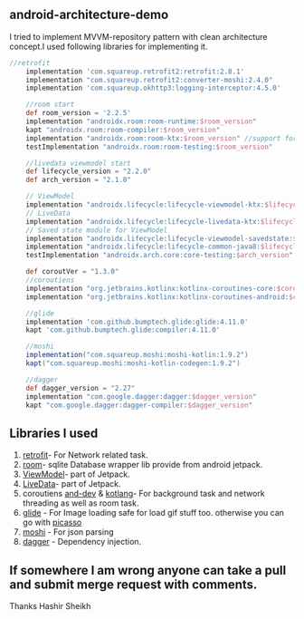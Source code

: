 ## android-architecture-demo

I tried to implement MVVM-repository pattern with clean architecture concept.I used following libraries for implementing it.

```gradle
//retrofit
    implementation 'com.squareup.retrofit2:retrofit:2.8.1'
    implementation "com.squareup.retrofit2:converter-moshi:2.4.0"
    implementation 'com.squareup.okhttp3:logging-interceptor:4.5.0'

    //room start
    def room_version = '2.2.5'
    implementation "androidx.room:room-runtime:$room_version"
    kapt "androidx.room:room-compiler:$room_version"
    implementation "androidx.room:room-ktx:$room_version" //support for kotlin coroutines
    testImplementation "androidx.room:room-testing:$room_version"

    //livedata viewmodel start
    def lifecycle_version = "2.2.0"
    def arch_version = "2.1.0"

    // ViewModel
    implementation "androidx.lifecycle:lifecycle-viewmodel-ktx:$lifecycle_version"
    // LiveData
    implementation "androidx.lifecycle:lifecycle-livedata-ktx:$lifecycle_version"
    // Saved state module for ViewModel
    implementation "androidx.lifecycle:lifecycle-viewmodel-savedstate:$lifecycle_version"
    implementation "androidx.lifecycle:lifecycle-common-java8:$lifecycle_version"
    testImplementation "androidx.arch.core:core-testing:$arch_version"

    def coroutVer = "1.3.0"
    //coroutiens
    implementation "org.jetbrains.kotlinx:kotlinx-coroutines-core:$coroutVer"
    implementation "org.jetbrains.kotlinx:kotlinx-coroutines-android:$coroutVer"

    //glide
    implementation 'com.github.bumptech.glide:glide:4.11.0'
    kapt 'com.github.bumptech.glide:compiler:4.11.0'

    //moshi
    implementation("com.squareup.moshi:moshi-kotlin:1.9.2")
    kapt("com.squareup.moshi:moshi-kotlin-codegen:1.9.2")

    //dagger
    def dagger_version = "2.27"
    implementation "com.google.dagger:dagger:$dagger_version"
    kapt "com.google.dagger:dagger-compiler:$dagger_version"
```

## Libraries I used 
   1. [retrofit](https://square.github.io/retrofit/)- For Network related task.
   2. [room](https://developer.android.com/reference/androidx/room/package-summary)- sqlite Database wrapper lib provide from android jetpack.
   3. [ViewModel](https://developer.android.com/topic/libraries/architecture/viewmodel)- part of Jetpack.
   4. [LiveData](https://developer.android.com/topic/libraries/architecture/livedata)- part of Jetpack.
   5. coroutiens [and-dev](https://developer.android.com/kotlin/coroutines) & [kotlang](https://kotlinlang.org/docs/reference/coroutines-overview.html)- For background task and network threading as well as room task.
   6. [glide](https://github.com/bumptech/glide) - For Image loading safe for load gif stuff too. otherwise you can go with [picasso](https://square.github.io/picasso/)
   7. [moshi](https://github.com/square/moshi/) - For json parsing
   8. [dagger](https://developer.android.com/training/dependency-injection/dagger-android) - Dependency injection.


## If somewhere I am wrong anyone can take a pull and submit merge request with comments.


Thanks
Hashir Sheikh
